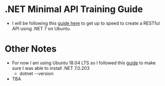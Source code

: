# .NET Minimal API Training Guide

- I will be following this [guide here](https://learn.microsoft.com/en-us/training/modules/build-web-api-minimal-api/2-what-is-minimal-api) to get up to speed to create a RESTful API using .NET 7 on Ubuntu.

# Other Notes

- For now I am using Ubuntu 18.04 LTS so I followed this [guide](https://learn.microsoft.com/en-us/dotnet/core/install/linux-ubuntu-1804) to make sure I was able to install .NET 7.0.203
  - dotnet --version
- TBA
